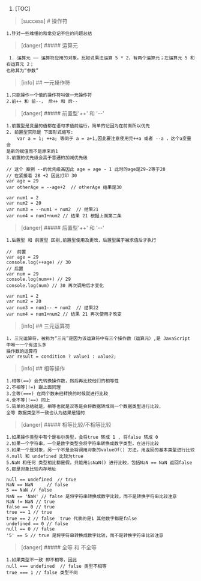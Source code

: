 1. [TOC]
>[success] # 操作符
~~~
1.针对一些难懂的和常见记不住的问题总结
~~~
>[danger] ##### 运算元
~~~
 1. 运算元 —— 运算符应用的对象。比如说乘法运算 5 * 2，有两个运算元；左运算元 5 和右运算元 2；
也称其为“参数”
~~~
>[info] ## 一元操作符
~~~
1.只能操作一个值的操作符叫做一元操作符
2.前++ 和 前--， 后++ 和 后--
~~~
>[danger] ##### 前置型'++' 和 '--'
~~~
1.前置型是变量的值都在语句求值前运行，简单的记因为在前面所以优先
2. 前置型实际是 下面形式缩写:
    var a = 1; ++a; 等同于 a = a+1,因此要注意使用完++a 或者 --a ，这个a变量会
是新的赋值而不是原来的1
3.前置的优先级会高于普通的加减优先级
~~~
~~~
// 这个 案例 --的优先级高因此 age = age - 1 此时的age是29-2等于28
// 在紧接着 28 +2 因此打印 30 
var age = 29
var otherAge = --age+2  // otherAge 结果是30
~~~
~~~
var num1 = 2
var num2 = 20
var num3 = --num1 + num2  // 结果21
var num4 = num1+num2 // 结果 21 根据上面第二条
~~~
>[danger] ##### 后置型'++' 和 '--'
~~~
1.后置型 和 前置型 区别,前置型使用及更改，后置型属于被求值后才执行
~~~
~~~
//  前置
var age = 29
console.log(++age) // 30
// 后置
var num = 29
console.log(num++) // 29
console.log(num) // 30 再次调用后才变化
~~~
~~~
var num1 = 2
var num2 = 20
var num3 = num1-- + num2  // 结果22
var num4 = num1+num2 // 结果 21 再次使用才改变
~~~
>[info] ## 三元运算符
~~~
1. 三元运算符，被称为“三元”是因为该运算符中有三个操作数（运算元）,是 JavaScript 中唯一一个有这么多
操作数的运算符
var result = condition ? value1 : value2;
~~~
>[info] ## 相等操作
~~~
1.相等(==) 会先转换操作数，然后再比较他们的相等性
2.不相等(!=) 跟上面同理
3.全等(===) 在两个数未经转换的时候就进行比较
4.全不等(!==) 同上
5.简单的总结就是，相等也就是双等是会将数据转成同一个数据类型进行比较，
全等 数据类型不一致也认为结果是错的
~~~
>[danger] ##### 相等比较/不相等比较
~~~
1.如果操作类型中有个是布尔类型，会将true 转成 1 , 将false 转成 0
2.如果一个字符串，一个是数字类型会将字符串转换成数字类型，在进行比较
3.如果一个是对象，另一个不是会将调用对象的valueOf() 方法，用返回的基本类型进行比较
4.null 和 undefined 比较为true
5.NaN 和任何 类型相比都是假，只能用isNaN() 进行比较，包括NaN == NaN 返回false
6.都是对象比较内存地址
~~~
~~~
null == undefined  // true
NaN == NaN     // false
5 == NaN // false
NaN == 'NaN' // false 是将字符串转换成数字比较，而不是转换字符串比较注意
NaN != NaN // true
false == 0 // true
true == 1 // true
true == 2 // false  true 代表的是1 其他数字都是false
undefined == 0 // false
null == 0 // false
'5' == 5 // true 是将字符串转换成数字比较，而不是转换字符串比较注意
~~~
>[danger] ##### 全等 和 不全等
~~~
1.如果类型不一致 即不相等，因此 
null === undefined  // false 类型不相等
true === 1 // false 类型不同
~~~
